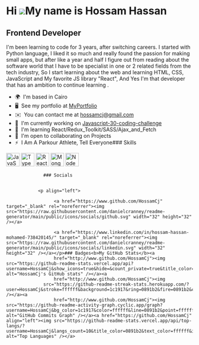 Hi ![](https://user-images.githubusercontent.com/18350557/176309783-0785949b-9127-417c-8b55-ab5a4333674e.gif)My name is Hossam Hassan
=====================================================================================================================================================

Frontend Developer
------------------

I'm been learning to code for 3 years, after switching careers. I started with Python language, I liked it so much and really found the passion for making small apps, but after like a year and half I figure out from reading about the software world that I have to be specialist in one or 2 related fields from the tech industry, So I start learning about the web and learning HTML, CSS, JavaScript and My favorite JS library "React", And Yes I'm that developer that has an ambition to continue learning .

*   🌍  I'm based in Cairo
*   🖥️  See my portfolio at [MyPortfolio](http://cj-portfolio1.netlify.app)
*   ✉️  You can contact me at [hossamcj@gmail.com](mailto:hossamcj@gmail.com)
*   🚀  I'm currently working on [Javascript-30-coding-challenge](http://github.com/HossamCj/javascript-30-coding-challenge)
*   🧠  I'm learning React/Redux\_Toolkit/SASS/Ajax\_and\_Fetch
*   🤝  I'm open to collaborating on Projects
*   ⚡  I Am A Parkour Athlete, Tell Everyone### Skills 
<p align="left">
<a href="https://developer.mozilla.org/en-US/docs/Web/JavaScript" target="_blank" rel="noreferrer"><img src="https://raw.githubusercontent.com/danielcranney/readme-generator/main/public/icons/skills/javascript-colored.svg" width="36" height="36" alt="JavaScript" /></a>
<a href="https://www.typescriptlang.org/" target="_blank" rel="noreferrer"><img src="https://raw.githubusercontent.com/danielcranney/readme-generator/main/public/icons/skills/typescript-colored.svg" width="36" height="36" alt="TypeScript" /></a>
<a href="https://reactjs.org/" target="_blank" rel="noreferrer"><img src="https://raw.githubusercontent.com/danielcranney/readme-generator/main/public/icons/skills/react-colored.svg" width="36" height="36" alt="React" /></a>
<a href="https://www.mongodb.com/" target="_blank" rel="noreferrer"><img src="https://raw.githubusercontent.com/danielcranney/readme-generator/main/public/icons/skills/mongodb-colored.svg" width="36" height="36" alt="MongoDB" /></a>
<a href="https://nodejs.org/en/" target="_blank" rel="noreferrer"><img src="https://raw.githubusercontent.com/danielcranney/readme-generator/main/public/icons/skills/nodejs-colored.svg" width="36" height="36" alt="NodeJS" /></a>
</p>
                    
                  ### Socials
                  
                  
                <p align="left">
                          
                      <a href="https://www.github.com/HossamCj" target="_blank" rel="noreferrer"><img src="https://raw.githubusercontent.com/danielcranney/readme-generator/main/public/icons/socials/github.svg" width="32" height="32" /></a>
                          
                      <a href="https://www.linkedin.com/in/hossam-hassan-mohamed-738420145/" target="_blank" rel="noreferrer"><img src="https://raw.githubusercontent.com/danielcranney/readme-generator/main/public/icons/socials/linkedin.svg" width="32" height="32" /></a></p>### Badges<b>My GitHub Stats</b><a
                      href="http://www.github.com/HossamCj"><img src="https://github-readme-stats.vercel.app/api?username=HossamCj&show_icons=true&hide=&count_private=true&title_color=0891b2&text_color=ffffff&icon_color=0891b2&bg_color=1c1917&hide_border=true&show_icons=true" alt="HossamCj's GitHub stats" /></a><a
                      href="http://www.github.com/HossamCj"><img
                  src="https://github-readme-streak-stats.herokuapp.com/?user=HossamCj&stroke=ffffff&background=1c1917&ring=0891b2&fire=0891b2&currStreakNum=ffffff&currStreakLabel=0891b2&sideNums=ffffff&sideLabels=ffffff&dates=ffffff&hide_border=true" /></a><a
                      href="http://www.github.com/HossamCj"><img src="https://github-readme-activity-graph.cyclic.app/graph?username=HossamCj&bg_color=1c1917&color=ffffff&line=0891b2&point=ffffff&area_color=1c1917&area=true&hide_border=true&custom_title=GitHub%20Commits%20Graph" alt="GitHub Commits Graph" /></a><a href="https://github.com/HossamCj" align="left"><img src="https://github-readme-stats.vercel.app/api/top-langs/?username=HossamCj&langs_count=10&title_color=0891b2&text_color=ffffff&icon_color=0891b2&bg_color=1c1917&hide_border=true&locale=en&custom_title=Top%20%Languages" alt="Top Languages" /></a>
